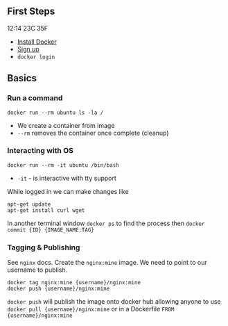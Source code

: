 
## First Steps

12:14
23C
35F


* [Install Docker](https://www.docker.com/products/overview#/install_the_platform)
* [Sign up](https://cloud.docker.com/)
* `docker login`

## Basics

### Run a command

``` 
docker run --rm ubuntu ls -la /
```

* We create a container from image
* `--rm` removes the container once complete (cleanup)


### Interacting with OS

```
docker run --rm -it ubuntu /bin/bash
```

* `-it` - is interactive with tty support

While logged in we can make changes like

```
apt-get update
apt-get install curl wget
```

In another terminal window `docker ps` to find the process then `docker commit {ID} {IMAGE_NAME:TAG}`

### Tagging & Publishing

See `nginx` docs. Create the `nginx:mine` image. We need to point to our username to publish.

```
docker tag nginx:mine {username}/nginx:mine
docker push {username}/nginx:mine
```

`docker push` will publish the image onto docker hub allowing anyone to use `docker pull {username}/nginx:mine` or in a Dockerfile `FROM {username}/nginx:mine`





